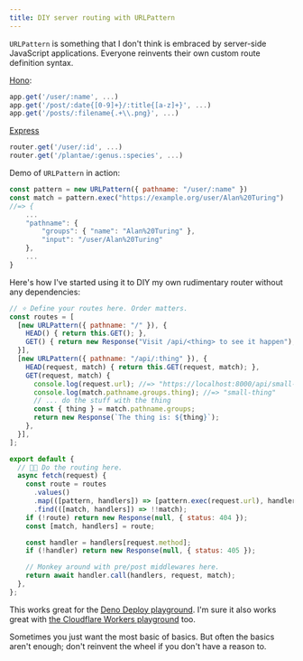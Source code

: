 ```yaml
---
title: DIY server routing with URLPattern
---
```


`URLPattern` is something that I don't think is embraced by server-side JavaScript applications. Everyone reinvents their own custom route definition syntax.

[Hono](https://hono.dev/docs/api/routing):

```js
app.get('/user/:name', ...)
app.get('/post/:date{[0-9]+}/:title{[a-z]+}', ...)
app.get('/posts/:filename{.+\\.png}', ...)
```

[Express]()

```js
router.get('/user/:id', ...)
router.get('/plantae/:genus.:species', ...)
```

Demo of `URLPattern` in action:

```js
const pattern = new URLPattern({ pathname: "/user/:name" })
const match = pattern.exec("https://example.org/user/Alan%20Turing")
//=> {
    ...
    "pathname": {
        "groups": { "name": "Alan%20Turing" },
        "input": "/user/Alan%20Turing"
    },
    ...
}
```

Here's how I've started using it to DIY my own rudimentary router without any dependencies:

```js
// ⭐ Define your routes here. Order matters.
const routes = [
  [new URLPattern({ pathname: "/" }), {
    HEAD() { return this.GET(); },
    GET() { return new Response("Visit /api/<thing> to see it happen"); },
  }],
  [new URLPattern({ pathname: "/api/:thing" }), {
    HEAD(request, match) { return this.GET(request, match); },
    GET(request, match) {
      console.log(request.url); //=> "https://localhost:8000/api/small-thing"
      console.log(match.pathname.groups.thing); //=> "small-thing"
      // ... do the stuff with the thing
      const { thing } = match.pathname.groups;
      return new Response(`The thing is: ${thing}`);
    },
  }],
];

export default {
  // 👨‍💻 Do the routing here.
  async fetch(request) {
    const route = routes
      .values()
      .map(([pattern, handlers]) => [pattern.exec(request.url), handlers]))
      .find(([match, handlers]) => !!match);
    if (!route) return new Response(null, { status: 404 });
    const [match, handlers] = route;

    const handler = handlers[request.method];
    if (!handler) return new Response(null, { status: 405 });

    // Monkey around with pre/post middlewares here.
    return await handler.call(handlers, request, match);
  },
};
```

This works great for the [Deno Deploy playground](https://docs.deno.com/deploy/manual/playgrounds/). I'm sure it also works great with [the Cloudflare Workers playground](https://developers.cloudflare.com/workers/playground/) too.

Sometimes you just want the most basic of basics. But often the basics aren't enough; don't reinvent the wheel if you don't have a reason to.
